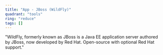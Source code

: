 ```yaml
---
title: "App - JBoss (WildFly)"
quadrant: "tools"
ring: "reduce"
tags: []
---
```


"WildFly, formerly known as JBoss is a Java EE application server authored by JBoss, now developed by Red Hat. Open-source with optional Red Hat support."
